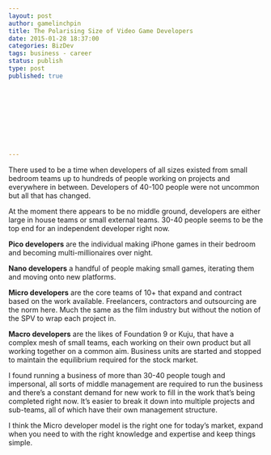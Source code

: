 ```yaml
---
layout: post
author: gamelinchpin
title: The Polarising Size of Video Game Developers
date: 2015-01-28 18:37:00
categories: BizDev
tags: business - career
status: publish
type: post
published: true










---
```

There used to be a time when developers of all sizes existed from small
bedroom teams up to hundreds of people working on projects and
everywhere in between. Developers of 40-100 people were not uncommon but
all that has changed.

At the moment there appears to be no middle ground, developers are
either large in house teams or small external teams. 30-40 people seems
to be the top end for an independent developer right now.

**Pico developers** are the individual making iPhone games in their
bedroom and becoming multi-millionaires over night.

**Nano developers** a handful of people making small games, iterating
them and moving onto new platforms.

**Micro developers** are the core teams of 10+ that expand and contract
based on the work available. Freelancers, contractors and outsourcing
are the norm here. Much the same as the film industry but without the
notion of the SPV to wrap each project in.

**Macro developers** are the likes of Foundation 9 or Kuju, that have a
complex mesh of small teams, each working on their own product but all
working together on a common aim. Business units are started and stopped
to maintain the equilibrium required for the stock market.

I found running a business of more than 30-40 people tough and
impersonal, all sorts of middle management are required to run the
business and there’s a constant demand for new work to fill in the work
that’s being completed right now. It’s easier to break it down into
multiple projects and sub-teams, all of which have their own management
structure.

I think the Micro developer model is the right one for today’s market,
expand when you need to with the right knowledge and expertise and keep
things simple.
